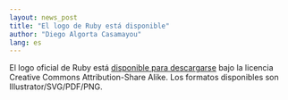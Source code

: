 ```yaml
---
layout: news_post
title: "El logo de Ruby está disponible"
author: "Diego Algorta Casamayou"
lang: es
---
```


El logo oficial de Ruby está [disponible para descargarse][1] bajo la
licencia Creative Commons Attribution-Share Alike. Los formatos
disponibles son Illustrator/SVG/PDF/PNG.



[1]: http://www.ruby-assn.org/index.html.en
